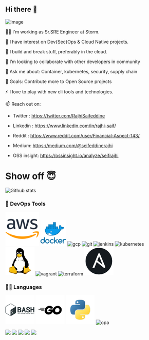 ## Hi there 👋

![image](https://user-images.githubusercontent.com/26981510/222764134-ca7c4c44-2f57-4dfe-ba63-cf80464dd66a.png)


👨‍💻 I'm working as Sr.SRE Engineer at Storm.

🔭 I have interest on Dev{Sec}Ops & Cloud Native projects.

👨‍ I build and break stuff, preferably in the cloud. 

👯 I’m looking to collaborate with other developers in community

💬 Ask me about: Container, kubernetes, security, supply chain

🥅 Goals: Contribute more to Open Source projects

⚡ I love to play with new cli tools and technologies.

<p align="center">

📫 Reach out on:

  - Twitter : https://twitter.com/RajhiSaifeddine
  
  - Linkedin : https://www.linkedin.com/in/rajhi-saif/
  
  - Reddit : https://www.reddit.com/user/Financial-Aspect-143/
  
  - Medium: https://medium.com/@seifeddinerajhi
  
  - OSS insight: https://ossinsight.io/analyze/seifrajhi 

# Show off 😇

<p align="center">
  
![Github stats](https://github-readme-stats.vercel.app/api?username=seifrajhi)

### 🧰 DevOps Tools
<p align="left">
<img src="https://raw.githubusercontent.com/devicons/devicon/master/icons/amazonwebservices/amazonwebservices-original-wordmark.svg" alt="aws" width="105" height="105"/> 
<img src="https://raw.githubusercontent.com/github/explore/80688e429a7d4ef2fca1e82350fe8e3517d3494d/topics/docker/docker.png" alt="docker" width="80" height="80"/> 
<img src="https://www.vectorlogo.zone/logos/google_cloud/google_cloud-icon.svg" alt="gcp" width="90" height="90"/> 
<img src="https://www.vectorlogo.zone/logos/git-scm/git-scm-icon.svg" alt="git" width="90" height="90"/> 
<img src="https://www.vectorlogo.zone/logos/jenkins/jenkins-icon.svg" alt="jenkins" width="90" height="90"/> 
<img src="https://www.vectorlogo.zone/logos/kubernetes/kubernetes-icon.svg" alt="kubernetes" width="90" height="90"/>
<img src="https://raw.githubusercontent.com/github/explore/80688e429a7d4ef2fca1e82350fe8e3517d3494d/topics/linux/linux.png" alt="linux" width="90" height="90"/> 
<img src="https://www.vectorlogo.zone/logos/vagrantup/vagrantup-icon.svg" alt="vagrant" width="90" height="90"/>
<img src="https://camo.githubusercontent.com/d13e208052a3e9d83243cd804635e60e4a238c43a86ce1bc6aea249c39c67709/68747470733a2f2f7777772e766563746f726c6f676f2e7a6f6e652f6c6f676f732f7465727261666f726d696f2f7465727261666f726d696f2d617232312e737667" alt="terraform" width="110" height="110"/>  
<img src="https://raw.githubusercontent.com/github/explore/80688e429a7d4ef2fca1e82350fe8e3517d3494d/topics/ansible/ansible.png" alt="ansible" width="90" height="90"/>
</p>

### 👩‍💻 Languages
<p align="left">
<img src="https://raw.githubusercontent.com/github/explore/80688e429a7d4ef2fca1e82350fe8e3517d3494d/topics/bash/bash.png" alt="bash" width="90" height="90"/> 
<img src="https://raw.githubusercontent.com/github/explore/80688e429a7d4ef2fca1e82350fe8e3517d3494d/topics/go/go.png" alt="go" width="90" height="90"/>
<img src="https://raw.githubusercontent.com/github/explore/80688e429a7d4ef2fca1e82350fe8e3517d3494d/topics/python/python.png" alt="python" width="90" height="90"/> 
<img src="https://camo.githubusercontent.com/aee47673482ae9337b1a495f7e747d35e55f4a3081e5cd65768e65686f6f2de4/68747470733a2f2f7777772e766563746f726c6f676f2e7a6f6e652f6c6f676f732f6f70656e706f6c6963796167656e742f6f70656e706f6c6963796167656e742d617232312e737667" alt="opa" width="100" height="100"/> 
</p>

![](http://github-profile-summary-cards.vercel.app/api/cards/profile-details?username=seifrajhi&theme=github_dark)
![](http://github-profile-summary-cards.vercel.app/api/cards/repos-per-language?username=seifrajhi&theme=github_dark)
![](http://github-profile-summary-cards.vercel.app/api/cards/most-commit-language?username=seifrajhi&theme=github_dark)
![](http://github-profile-summary-cards.vercel.app/api/cards/stats?username=seifrajhi&theme=github_dark)
![](http://github-profile-summary-cards.vercel.app/api/cards/productive-time?username=seifrajhi&theme=github_dark&utcOffset=8)
     
